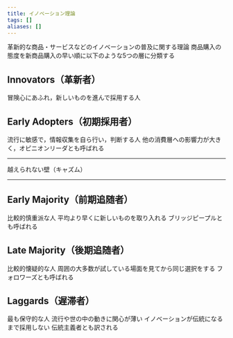 ```yaml
---
title: イノベーション理論
tags: []
aliases: []
---
```

革新的な商品・サービスなどのイノベーションの普及に関する理論
商品購入の態度を新商品購入の早い順に以下のような5つの層に分類する

## Innovators（革新者）
冒険心にあふれ，新しいものを進んで採用する人
## Early Adopters（初期採用者）
流行に敏感で，情報収集を自ら行い，判断する人
他の消費層への影響力が大きく，オピニオンリーダとも呼ばれる

---
越えられない壁（キャズム）

---

## Early Majority（前期追随者）
比較的慎重派な人
平均より早くに新しいものを取り入れる
ブリッジピープルとも呼ばれる
## Late Majority（後期追随者）
比較的懐疑的な人
周囲の大多数が試している場面を見てから同じ選択をする
フォロワーズとも呼ばれる
## Laggards（遅滞者）
最も保守的な人
流行や世の中の動きに関心が薄い
イノベーションが伝統になるまで採用しない
伝統主義者とも訳される